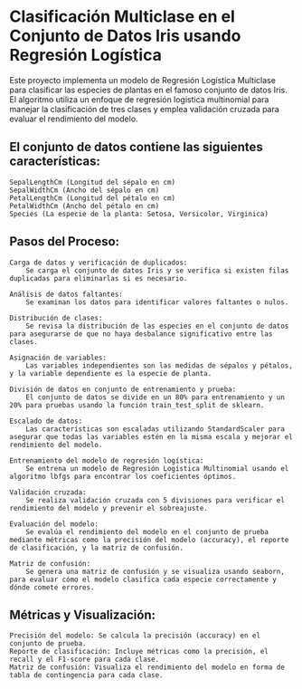# Clasificación Multiclase en el Conjunto de Datos Iris usando Regresión Logística

Este proyecto implementa un modelo de Regresión Logística Multiclase para clasificar las especies de plantas en el famoso conjunto de datos Iris. El algoritmo utiliza un enfoque de regresión logística multinomial para manejar la clasificación de tres clases y emplea validación cruzada para evaluar el rendimiento del modelo. 

## El conjunto de datos contiene las siguientes características:

    SepalLengthCm (Longitud del sépalo en cm)
    SepalWidthCm (Ancho del sépalo en cm)
    PetalLengthCm (Longitud del pétalo en cm)
    PetalWidthCm (Ancho del pétalo en cm)
    Species (La especie de la planta: Setosa, Versicolor, Virginica)

## Pasos del Proceso:

    Carga de datos y verificación de duplicados:
        Se carga el conjunto de datos Iris y se verifica si existen filas duplicadas para eliminarlas si es necesario.

    Análisis de datos faltantes:
        Se examinan los datos para identificar valores faltantes o nulos.

    Distribución de clases:
        Se revisa la distribución de las especies en el conjunto de datos para asegurarse de que no haya desbalance significativo entre las clases.

    Asignación de variables:
        Las variables independientes son las medidas de sépalos y pétalos, y la variable dependiente es la especie de planta.

    División de datos en conjunto de entrenamiento y prueba:
        El conjunto de datos se divide en un 80% para entrenamiento y un 20% para pruebas usando la función train_test_split de sklearn.

    Escalado de datos:
        Las características son escaladas utilizando StandardScaler para asegurar que todas las variables estén en la misma escala y mejorar el rendimiento del modelo.

    Entrenamiento del modelo de regresión logística:
        Se entrena un modelo de Regresión Logística Multinomial usando el algoritmo lbfgs para encontrar los coeficientes óptimos.

    Validación cruzada:
        Se realiza validación cruzada con 5 divisiones para verificar el rendimiento del modelo y prevenir el sobreajuste.

    Evaluación del modelo:
        Se evalúa el rendimiento del modelo en el conjunto de prueba mediante métricas como la precisión del modelo (accuracy), el reporte de clasificación, y la matriz de confusión.

    Matriz de confusión:
        Se genera una matriz de confusión y se visualiza usando seaborn, para evaluar cómo el modelo clasifica cada especie correctamente y dónde comete errores.

## Métricas y Visualización:

    Precisión del modelo: Se calcula la precisión (accuracy) en el conjunto de prueba.
    Reporte de clasificación: Incluye métricas como la precisión, el recall y el F1-score para cada clase.
    Matriz de confusión: Visualiza el rendimiento del modelo en forma de tabla de contingencia para cada clase.
